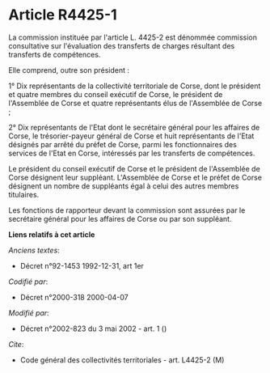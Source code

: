 # Article R4425-1

La commission instituée par l'article L. 4425-2 est dénommée commission consultative sur l'évaluation des transferts de
charges résultant des transferts de compétences.

Elle comprend, outre son président :

1° Dix représentants de la collectivité territoriale de Corse, dont le président et quatre membres du conseil exécutif de
Corse, le président de l'Assemblée de Corse et quatre représentants élus de l'Assemblée de Corse ;

2° Dix représentants de l'Etat dont le secrétaire général pour les affaires de Corse, le trésorier-payeur général de Corse et
huit représentants de l'Etat désignés par arrêté du préfet de Corse, parmi les fonctionnaires des services de l'Etat en
Corse, intéressés par les transferts de compétences.

Le président du conseil exécutif de Corse et le président de l'Assemblée de Corse désignent leur suppléant. L'Assemblée de
Corse et le préfet de Corse désignent un nombre de suppléants égal à celui des autres membres titulaires.

Les fonctions de rapporteur devant la commission sont assurées par le secrétaire général pour les affaires de Corse ou par
son suppléant.

**Liens relatifs à cet article**

_Anciens textes_:

  - Décret n°92-1453 1992-12-31, art 1er

_Codifié par_:

  - Décret n°2000-318 2000-04-07

_Modifié par_:

  - Décret n°2002-823 du 3 mai 2002 - art. 1 ()

_Cite_:

  - Code général des collectivités territoriales - art. L4425-2 (M)

